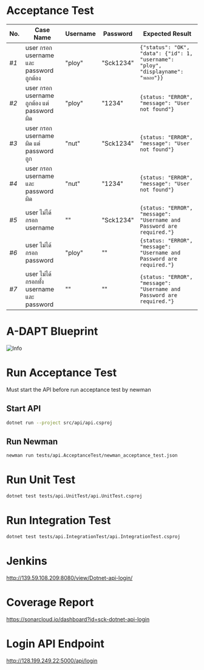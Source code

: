 # Acceptance Test
No. | Case Name | Username | Password | Expected Result
--- | --- | --- | --- | ---
*#1* | user กรอก username และ password ถูกต้อง | "ploy" | "Sck1234" | `{"status": "OK", "data": {"id": 1, "username": "ploy", "displayname": "พลอย"}}`
*#2* | user กรอก username ถูกต้อง แต่ password ผิด | "ploy" | "1234" | `{status: "ERROR", "message": "User not found"}`
*#3* | user กรอก username ผิด แต่ password ถูก | "nut" | "Sck1234" | `{status: "ERROR", "message": "User not found"}`
*#4* | user กรอก username และ password ผิด | "nut" | "1234" | `{status: "ERROR", "message": "User not found"}`
*#5* | user ไม่ได้กรอก username | "" | "Sck1234" | `{status: "ERROR", "message": "Username and Password are required."}`
*#6* | user ไม่ได้กรอก password | "ploy" | "" | `{status: "ERROR", "message": "Username and Password are required."}`
*#7* | user ไม่ได้กรอกทั้ง username และ password | "" | "" | `{status: "ERROR", "message": "Username and Password are required."}`

# A-DAPT Blueprint

![Info](https://raw.githubusercontent.com/zyracuze/dotnet-api-login/master/adapt.jpg)

# Run Acceptance Test
Must start the API before run acceptance test by newman

## Start API
```sh
dotnet run --project src/api/api.csproj
```

## Run Newman
```sh
newman run tests/api.AcceptanceTest/newman_acceptance_test.json
```

# Run Unit Test
```sh
dotnet test tests/api.UnitTest/api.UnitTest.csproj
```

# Run Integration Test
```sh
dotnet test tests/api.IntegrationTest/api.IntegrationTest.csproj
```

# Jenkins
http://139.59.108.209:8080/view/Dotnet-api-login/

# Coverage Report
https://sonarcloud.io/dashboard?id=sck-dotnet-api-login

# Login API Endpoint
http://128.199.249.22:5000/api/login